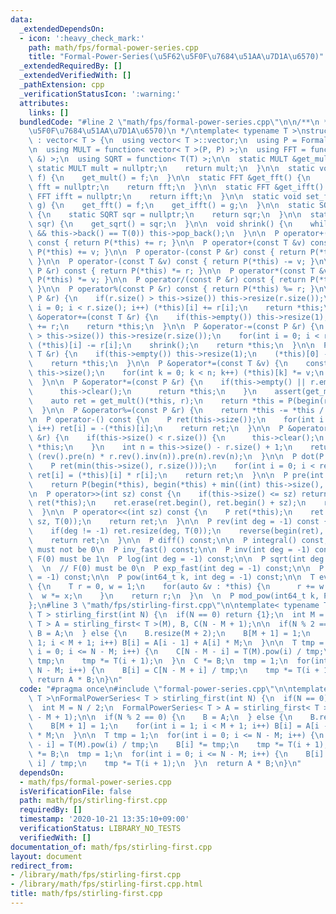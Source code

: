 ```yaml
---
data:
  _extendedDependsOn:
  - icon: ':heavy_check_mark:'
    path: math/fps/formal-power-series.cpp
    title: "Formal-Power-Series(\u5F62\u5F0F\u7684\u51AA\u7D1A\u6570)"
  _extendedRequiredBy: []
  _extendedVerifiedWith: []
  _pathExtension: cpp
  _verificationStatusIcon: ':warning:'
  attributes:
    links: []
  bundledCode: "#line 2 \"math/fps/formal-power-series.cpp\"\n\n/**\n * @brief Formal-Power-Series(\u5F62\
    \u5F0F\u7684\u51AA\u7D1A\u6570)\n */\ntemplate< typename T >\nstruct FormalPowerSeries\
    \ : vector< T > {\n  using vector< T >::vector;\n  using P = FormalPowerSeries;\n\
    \n  using MULT = function< vector< T >(P, P) >;\n  using FFT = function< void(P\
    \ &) >;\n  using SQRT = function< T(T) >;\n\n  static MULT &get_mult() {\n   \
    \ static MULT mult = nullptr;\n    return mult;\n  }\n\n  static void set_mult(MULT\
    \ f) {\n    get_mult() = f;\n  }\n\n  static FFT &get_fft() {\n    static FFT\
    \ fft = nullptr;\n    return fft;\n  }\n\n  static FFT &get_ifft() {\n    static\
    \ FFT ifft = nullptr;\n    return ifft;\n  }\n\n  static void set_fft(FFT f, FFT\
    \ g) {\n    get_fft() = f;\n    get_ifft() = g;\n  }\n\n  static SQRT &get_sqrt()\
    \ {\n    static SQRT sqr = nullptr;\n    return sqr;\n  }\n\n  static void set_sqrt(SQRT\
    \ sqr) {\n    get_sqrt() = sqr;\n  }\n\n  void shrink() {\n    while(this->size()\
    \ && this->back() == T(0)) this->pop_back();\n  }\n\n  P operator+(const P &r)\
    \ const { return P(*this) += r; }\n\n  P operator+(const T &v) const { return\
    \ P(*this) += v; }\n\n  P operator-(const P &r) const { return P(*this) -= r;\
    \ }\n\n  P operator-(const T &v) const { return P(*this) -= v; }\n\n  P operator*(const\
    \ P &r) const { return P(*this) *= r; }\n\n  P operator*(const T &v) const { return\
    \ P(*this) *= v; }\n\n  P operator/(const P &r) const { return P(*this) /= r;\
    \ }\n\n  P operator%(const P &r) const { return P(*this) %= r; }\n\n  P &operator+=(const\
    \ P &r) {\n    if(r.size() > this->size()) this->resize(r.size());\n    for(int\
    \ i = 0; i < r.size(); i++) (*this)[i] += r[i];\n    return *this;\n  }\n\n  P\
    \ &operator+=(const T &r) {\n    if(this->empty()) this->resize(1);\n    (*this)[0]\
    \ += r;\n    return *this;\n  }\n\n  P &operator-=(const P &r) {\n    if(r.size()\
    \ > this->size()) this->resize(r.size());\n    for(int i = 0; i < r.size(); i++)\
    \ (*this)[i] -= r[i];\n    shrink();\n    return *this;\n  }\n\n  P &operator-=(const\
    \ T &r) {\n    if(this->empty()) this->resize(1);\n    (*this)[0] -= r;\n    shrink();\n\
    \    return *this;\n  }\n\n  P &operator*=(const T &v) {\n    const int n = (int)\
    \ this->size();\n    for(int k = 0; k < n; k++) (*this)[k] *= v;\n    return *this;\n\
    \  }\n\n  P &operator*=(const P &r) {\n    if(this->empty() || r.empty()) {\n\
    \      this->clear();\n      return *this;\n    }\n    assert(get_mult() != nullptr);\n\
    \    auto ret = get_mult()(*this, r);\n    return *this = P(begin(ret), end(ret));\n\
    \  }\n\n  P &operator%=(const P &r) {\n    return *this -= *this / r * r;\n  }\n\
    \n  P operator-() const {\n    P ret(this->size());\n    for(int i = 0; i < this->size();\
    \ i++) ret[i] = -(*this)[i];\n    return ret;\n  }\n\n  P &operator/=(const P\
    \ &r) {\n    if(this->size() < r.size()) {\n      this->clear();\n      return\
    \ *this;\n    }\n    int n = this->size() - r.size() + 1;\n    return *this =\
    \ (rev().pre(n) * r.rev().inv(n)).pre(n).rev(n);\n  }\n\n  P dot(P r) const {\n\
    \    P ret(min(this->size(), r.size()));\n    for(int i = 0; i < ret.size(); i++)\
    \ ret[i] = (*this)[i] * r[i];\n    return ret;\n  }\n\n  P pre(int sz) const {\n\
    \    return P(begin(*this), begin(*this) + min((int) this->size(), sz));\n  }\n\
    \n  P operator>>(int sz) const {\n    if(this->size() <= sz) return {};\n    P\
    \ ret(*this);\n    ret.erase(ret.begin(), ret.begin() + sz);\n    return ret;\n\
    \  }\n\n  P operator<<(int sz) const {\n    P ret(*this);\n    ret.insert(ret.begin(),\
    \ sz, T(0));\n    return ret;\n  }\n\n  P rev(int deg = -1) const {\n    P ret(*this);\n\
    \    if(deg != -1) ret.resize(deg, T(0));\n    reverse(begin(ret), end(ret));\n\
    \    return ret;\n  }\n\n  P diff() const;\n\n  P integral() const;\n\n  // F(0)\
    \ must not be 0\n  P inv_fast() const;\n\n  P inv(int deg = -1) const;\n\n  //\
    \ F(0) must be 1\n  P log(int deg = -1) const;\n\n  P sqrt(int deg = -1) const;\n\
    \  \n  // F(0) must be 0\n  P exp_fast(int deg = -1) const;\n\n  P exp(int deg\
    \ = -1) const;\n\n  P pow(int64_t k, int deg = -1) const;\n\n  T eval(T x) const\
    \ {\n    T r = 0, w = 1;\n    for(auto &v : *this) {\n      r += w * v;\n    \
    \  w *= x;\n    }\n    return r;\n  }\n  \n  P mod_pow(int64_t k, P g) const;\n\
    };\n#line 3 \"math/fps/stirling-first.cpp\"\n\ntemplate< typename T >\nFormalPowerSeries<\
    \ T > stirling_first(int N) {\n  if(N == 0) return {1};\n  int M = N / 2;\n  FormalPowerSeries<\
    \ T > A = stirling_first< T >(M), B, C(N - M + 1);\n\n  if(N % 2 == 0) {\n   \
    \ B = A;\n  } else {\n    B.resize(M + 2);\n    B[M + 1] = 1;\n    for(int i =\
    \ 1; i < M + 1; i++) B[i] = A[i - 1] + A[i] * M;\n  }\n\n  T tmp = 1;\n  for(int\
    \ i = 0; i <= N - M; i++) {\n    C[N - M - i] = T(M).pow(i) / tmp;\n    B[i] *=\
    \ tmp;\n    tmp *= T(i + 1);\n  }\n  C *= B;\n  tmp = 1;\n  for(int i = 0; i <=\
    \ N - M; i++) {\n    B[i] = C[N - M + i] / tmp;\n    tmp *= T(i + 1);\n  }\n \
    \ return A * B;\n}\n"
  code: "#pragma once\n#include \"formal-power-series.cpp\"\n\ntemplate< typename\
    \ T >\nFormalPowerSeries< T > stirling_first(int N) {\n  if(N == 0) return {1};\n\
    \  int M = N / 2;\n  FormalPowerSeries< T > A = stirling_first< T >(M), B, C(N\
    \ - M + 1);\n\n  if(N % 2 == 0) {\n    B = A;\n  } else {\n    B.resize(M + 2);\n\
    \    B[M + 1] = 1;\n    for(int i = 1; i < M + 1; i++) B[i] = A[i - 1] + A[i]\
    \ * M;\n  }\n\n  T tmp = 1;\n  for(int i = 0; i <= N - M; i++) {\n    C[N - M\
    \ - i] = T(M).pow(i) / tmp;\n    B[i] *= tmp;\n    tmp *= T(i + 1);\n  }\n  C\
    \ *= B;\n  tmp = 1;\n  for(int i = 0; i <= N - M; i++) {\n    B[i] = C[N - M +\
    \ i] / tmp;\n    tmp *= T(i + 1);\n  }\n  return A * B;\n}\n"
  dependsOn:
  - math/fps/formal-power-series.cpp
  isVerificationFile: false
  path: math/fps/stirling-first.cpp
  requiredBy: []
  timestamp: '2020-10-21 13:35:10+09:00'
  verificationStatus: LIBRARY_NO_TESTS
  verifiedWith: []
documentation_of: math/fps/stirling-first.cpp
layout: document
redirect_from:
- /library/math/fps/stirling-first.cpp
- /library/math/fps/stirling-first.cpp.html
title: math/fps/stirling-first.cpp
---
```

